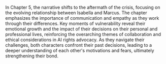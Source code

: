 In Chapter 5, the narrative shifts to the aftermath of the crisis, focusing on the evolving relationship between Isabella and Marcus. The chapter emphasizes the importance of communication and empathy as they work through their differences. Key moments of vulnerability reveal their emotional growth and the impact of their decisions on their personal and professional lives, reinforcing the overarching themes of collaboration and ethical considerations in AI rights advocacy. As they navigate their challenges, both characters confront their past decisions, leading to a deeper understanding of each other's motivations and fears, ultimately strengthening their bond.
